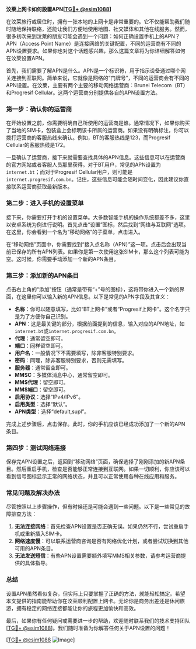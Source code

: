 **汶莱上网卡如何設置APN[[TG💪+ @esim1088](https://t.me/s/esim1088)]**

在汶莱旅行或居住时，拥有一张本地的上网卡是非常重要的。它不仅能帮助我们随时随地保持联络，还能让我们方便地使用地图、社交媒体和其他在线服务。然而，很多初次来到汶莱的朋友可能会遇到一个问题：如何正确设置手机上的APN？APN（Access Point Name）是连接网络的关键配置，不同的运营商有不同的APN设置要求。如果你也对这个话题感兴趣，那么这篇文章将为你详细解答如何在汶莱设置APN。

首先，我们需要了解APN是什么。APN是一个标识符，用于指示设备通过哪个网关连接到互联网。简单来说，它就像是网络的“门牌号”，不同的运营商会有不同的APN设置。在汶莱，主要有两个主要的移动网络运营商：Brunei Telecom（BT）和Progresif Cellular。这两个运营商分别提供各自的APN设置方法。

### **第一步：确认你的运营商**
在开始设置之前，你需要明确自己所使用的运营商是谁。通常情况下，如果你购买了当地的SIM卡，包装盒上会标明该卡所属的运营商。如果没有明确标注，你可以拨打运营商的客服热线来确认。例如，BT的客服热线是123，而Progresif Cellular的客服热线是172。

一旦确认了运营商，接下来就需要查找具体的APN信息。这些信息可以在运营商的官方网站或者客服人员那里获得。对于BT用户，常见的APN设置为`internet.bt`；而对于Progresif Cellular用户，则可能是`internet.progresif.com.bn`。记住，这些信息可能会随时间变化，因此建议你直接联系运营商获取最新版本。

### **第二步：进入手机的设置菜单**
接下来，你需要打开手机的设置菜单。大多数智能手机的操作系统都差不多，这里以安卓系统为例进行说明。首先点击“设置”图标，然后找到“网络与互联网”选项。在这里，你会看到一个名为“移动网络”的子菜单，点击进入。

在“移动网络”页面中，你需要找到“接入点名称（APN）”这一项。点击后会出现当前已保存的所有APN列表。如果你是第一次使用这张SIM卡，那么这个列表可能为空。这时候，你需要手动添加一个新的APN条目。

### **第三步：添加新的APN条目**
点击右上角的“添加”按钮（通常是带有“+”号的图标），这将带你进入一个新的界面，在这里你可以输入新的APN信息。以下是常见的APN字段及其含义：

- **名称**：你可以随意填写，比如“BT上网卡”或者“Progresif上网卡”。这个名字只是为了方便你自己识别。
- **APN**：这是最关键的部分，根据前面提到的信息，输入对应的APN地址，如`internet.bt`或`internet.progresif.com.bn`。
- **代理**：通常留空即可。
- **端口**：同样留空即可。
- **用户名**：一般情况下不需要填写，除非客服特别要求。
- **密码**：同理，除非客服特别要求，否则无需填写。
- **服务器**：通常留空即可。
- **MMSC**：多媒体消息中心，通常留空即可。
- **MMS代理**：留空即可。
- **MMS端口**：留空即可。
- **启用协议**：选择“IPv4/IPv6”。
- **启用类型**：选择“默认”。
- **APN类型**：选择“default,supl”。

完成上述步骤后，点击保存。此时，你的手机应该已经成功添加了一个新的APN条目。

### **第四步：测试网络连接**
保存完APN设置之后，返回到“移动网络”页面，确保选择了刚刚添加的新APN条目。然后重启手机，检查是否能够正常连接到互联网。如果一切顺利，你应该可以看到信号图标显示正常的网络状态，并且可以正常使用各种在线应用和服务。

### **常见问题及解决办法**
尽管按照以上步骤操作，但有时候还是可能会遇到一些问题。以下是一些常见的故障排查方法：

1. **无法连接网络**：首先检查APN设置是否正确无误。如果仍然不行，尝试重启手机或重新插入SIM卡。
2. **网络速度慢**：可以联系运营商咨询是否有网络优化计划，或者尝试切换到其他可用的APN条目。
3. **无法发送短信**：有些APN设置需要额外填写MMS相关参数，请参考运营商提供的具体指导。

### **总结**
设置APN虽然看似复杂，但实际上只要掌握了正确的方法，就能轻松搞定。希望本文提供的指南能帮助你在汶莱顺利配置上网卡。无论你是商务出差还是休闲旅游，拥有稳定的网络连接都能让你的旅程更加愉快和高效。

最后，如果你有任何疑问或需要进一步的帮助，欢迎随时联系我们的技术支持团队[[TG💪+ @esim1088](https://t.me/s/esim1088)]。我们随时准备为你解答任何关于APN设置的问题！

[[TG💪+ @esim1088](https://t.me/s/esim1088) ![Image](https://i.postimg.cc/4NQfJmqS/Snipaste-2025-05-13-00-14-12.png)]